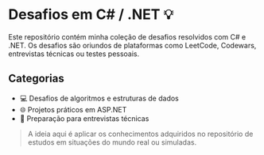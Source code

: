 # Desafios em C# / .NET 💡

Este repositório contém minha coleção de desafios resolvidos com C# e .NET. Os desafios são oriundos de plataformas como LeetCode, Codewars, entrevistas técnicas ou testes pessoais.

## Categorias
- 💻 Desafios de algoritmos e estruturas de dados
- 🌐 Projetos práticos em ASP.NET
- 🎯 Preparação para entrevistas técnicas

> A ideia aqui é aplicar os conhecimentos adquiridos no repositório de estudos em situações do mundo real ou simuladas.
